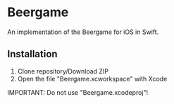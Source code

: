 # Beergame
An implementation of the Beergame for iOS in Swift.

## Installation
1. Clone repository/Download ZIP
2. Open the file "Beergame.xcworkspace" with Xcode

IMPORTANT: Do not use "Beergame.xcodeproj"!


